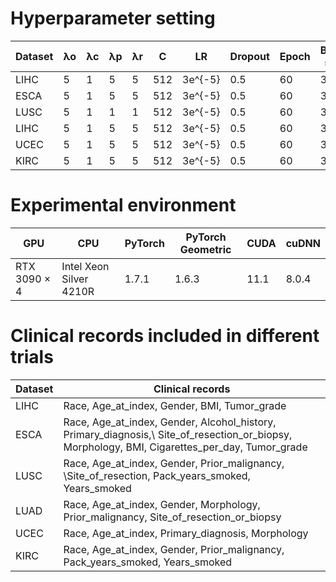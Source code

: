 # Hyperparameter setting

Dataset | λo | λc | λp | λr | C | LR        | Dropout | Epoch | Batch size  
 ---- | ----- | ------  | ----- | ------ | ----- | ------ | ----- | ------ | ----- 
LIHC    | 5           | 1             | 5             | 5             | 512  |3e^{-5}|  0.5     | 60    | 32                    
ESCA    | 5    | 1             | 5             | 5                    | 512  |3e^{-5}|  0.5     | 60    | 32                
LUSC    | 5    | 1             | 1             | 1                    | 512  |3e^{-5}|  0.5     | 60    | 32                
LIHC    | 5    | 1             | 5             | 5                    | 512  |3e^{-5}|  0.5     | 60    | 32                    
UCEC    | 5    | 1             | 5             | 5                    | 512  |3e^{-5}|  0.5     | 60    | 32                    
KIRC    | 5    | 1             | 5             | 5                    | 512  |3e^{-5}|  0.5     | 60    | 32  

# Experimental environment

GPU        | CPU                     | PyTorch | PyTorch Geometric | CUDA | cuDNN 
 ---- | ----- | ------  | ----- | ------ | ----- 
RTX 3090 × 4 | Intel Xeon Silver 4210R | 1.7.1   | 1.6.3           | 11.1 | 8.0.4 

# Clinical records included in different trials

Dataset | Clinical records      
---- | -----                          
LIHC        | Race, Age\_at\_index, Gender, BMI, Tumor\_grade                                      
ESCA        |Race, Age\_at\_index, Gender, Alcohol\_history, Primary\_diagnosis,\\ Site\_of\_resection\_or\_biopsy, Morphology, BMI, Cigarettes\_per\_day, Tumor\_grade
LUSC        |Race, Age\_at\_index, Gender, Prior\_malignancy, \Site\_of\_resection, Pack\_years\_smoked, Years\_smoked                 
LUAD        | Race, Age\_at\_index, Gender, Morphology, Prior\_malignancy, Site\_of\_resection\_or\_biopsy         
UCEC        | Race, Age\_at\_index, Primary\_diagnosis, Morphology                                                                                                     
KIRC        | Race, Age\_at\_index, Gender, Prior\_malignancy, Pack\_years\_smoked, Years\_smoked              















